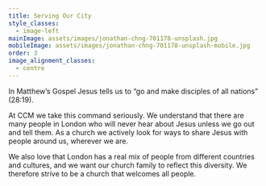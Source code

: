 ```yaml
---
title: Serving Our City
style_classes:
  - image-left
mainImage: assets/images/jonathan-chng-701178-unsplash.jpg
mobileImage: assets/images/jonathan-chng-701178-unsplash-mobile.jpg
order: 3
image_alignment_classes:
  - centre
---
```

In Matthew’s Gospel Jesus tells us to “go and make disciples of all nations” (28:19).

At CCM we take this command seriously. We understand that there are many people in London who will never hear about Jesus unless we go out and tell them. As a church we actively look for ways to share Jesus with people around us, wherever we are.

We also love that London has a real mix of people from different countries and cultures, and we want our church family to reflect this diversity. We therefore strive to be a church that welcomes all people.

